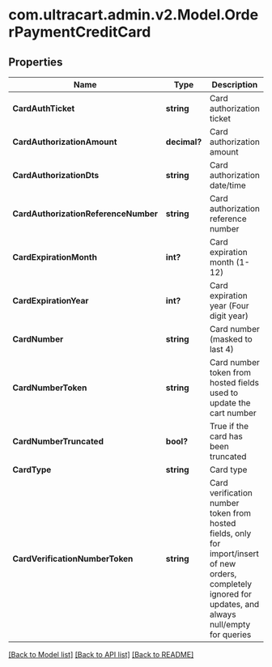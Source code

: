 # com.ultracart.admin.v2.Model.OrderPaymentCreditCard
## Properties

Name | Type | Description | Notes
------------ | ------------- | ------------- | -------------
**CardAuthTicket** | **string** | Card authorization ticket | [optional] 
**CardAuthorizationAmount** | **decimal?** | Card authorization amount | [optional] 
**CardAuthorizationDts** | **string** | Card authorization date/time | [optional] 
**CardAuthorizationReferenceNumber** | **string** | Card authorization reference number | [optional] 
**CardExpirationMonth** | **int?** | Card expiration month (1-12) | [optional] 
**CardExpirationYear** | **int?** | Card expiration year (Four digit year) | [optional] 
**CardNumber** | **string** | Card number (masked to last 4) | [optional] 
**CardNumberToken** | **string** | Card number token from hosted fields used to update the cart number | [optional] 
**CardNumberTruncated** | **bool?** | True if the card has been truncated | [optional] 
**CardType** | **string** | Card type | [optional] 
**CardVerificationNumberToken** | **string** | Card verification number token from hosted fields, only for import/insert of new orders, completely ignored for updates, and always null/empty for queries | [optional] 


[[Back to Model list]](../README.md#documentation-for-models) [[Back to API list]](../README.md#documentation-for-api-endpoints) [[Back to README]](../README.md)

